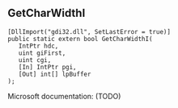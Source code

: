 ## GetCharWidthI

```
[DllImport("gdi32.dll", SetLastError = true)]
public static extern bool GetCharWidthI(
   IntPtr hdc,
   uint giFirst,
   uint cgi,
   [In] IntPtr pgi,
   [Out] int[] lpBuffer
);
```

Microsoft documentation: (TODO)
